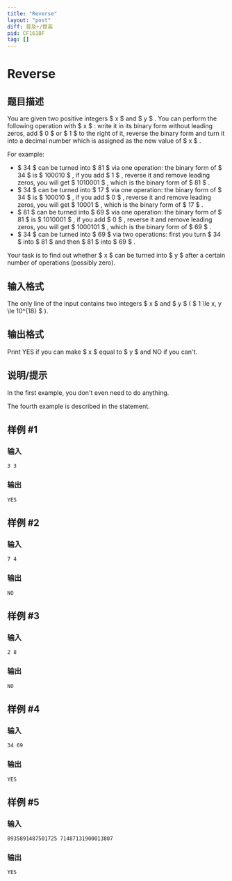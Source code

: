 ```yaml
---
title: "Reverse"
layout: "post"
diff: 普及+/提高
pid: CF1618F
tag: []
---
```


# Reverse

## 题目描述

You are given two positive integers $ x $ and $ y $ . You can perform the following operation with $ x $ : write it in its binary form without leading zeros, add $ 0 $ or $ 1 $ to the right of it, reverse the binary form and turn it into a decimal number which is assigned as the new value of $ x $ .

For example:

- $ 34 $ can be turned into $ 81 $ via one operation: the binary form of $ 34 $ is $ 100010 $ , if you add $ 1 $ , reverse it and remove leading zeros, you will get $ 1010001 $ , which is the binary form of $ 81 $ .
- $ 34 $ can be turned into $ 17 $ via one operation: the binary form of $ 34 $ is $ 100010 $ , if you add $ 0 $ , reverse it and remove leading zeros, you will get $ 10001 $ , which is the binary form of $ 17 $ .
- $ 81 $ can be turned into $ 69 $ via one operation: the binary form of $ 81 $ is $ 1010001 $ , if you add $ 0 $ , reverse it and remove leading zeros, you will get $ 1000101 $ , which is the binary form of $ 69 $ .
- $ 34 $ can be turned into $ 69 $ via two operations: first you turn $ 34 $ into $ 81 $ and then $ 81 $ into $ 69 $ .

Your task is to find out whether $ x $ can be turned into $ y $ after a certain number of operations (possibly zero).

## 输入格式

The only line of the input contains two integers $ x $ and $ y $ ( $ 1 \le x, y \le 10^{18} $ ).

## 输出格式

Print YES if you can make $ x $ equal to $ y $ and NO if you can't.

## 说明/提示

In the first example, you don't even need to do anything.

The fourth example is described in the statement.

## 样例 #1

### 输入

```
3 3
```

### 输出

```
YES
```

## 样例 #2

### 输入

```
7 4
```

### 输出

```
NO
```

## 样例 #3

### 输入

```
2 8
```

### 输出

```
NO
```

## 样例 #4

### 输入

```
34 69
```

### 输出

```
YES
```

## 样例 #5

### 输入

```
8935891487501725 71487131900013807
```

### 输出

```
YES
```

